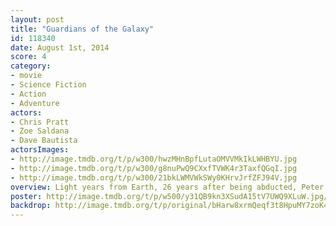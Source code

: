 ```yaml
---
layout: post
title: "Guardians of the Galaxy"
id: 118340
date: August 1st, 2014
score: 4
category:
- movie
- Science Fiction
- Action
- Adventure
actors:
- Chris Pratt
- Zoe Saldana
- Dave Bautista
actorsImages:
- http://image.tmdb.org/t/p/w300/hwzMHnBpfLutaOMVVMkIkLWHBYU.jpg
- http://image.tmdb.org/t/p/w300/g8nuPwQ9CXxfTVWK4r3TaxfQGqI.jpg
- http://image.tmdb.org/t/p/w300/21bkLWMVWkSWy0KHrvJrfZFJ94V.jpg
overview: Light years from Earth, 26 years after being abducted, Peter Quill finds himself the prime target of a manhunt after discovering an orb wanted by Ronan the Accuser.
poster: http://image.tmdb.org/t/p/w500/y31QB9kn3XSudA15tV7UWQ9XLuW.jpg/
backdrop: http://image.tmdb.org/t/p/original/bHarw8xrmQeqf3t8HpuMY7zoK4x.jpg
---
```

